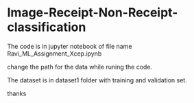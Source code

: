 # Image-Receipt-Non-Receipt-classification
The code is in jupyter notebook of file name 
Ravi_ML_Assignment_Xcep.ipynb

change the path for the data while runing the code.

The dataset is in dataset1 folder with training and validation set.

thanks
